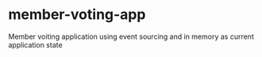 # member-voting-app
 Member voiting application using event sourcing and in memory as current application state
